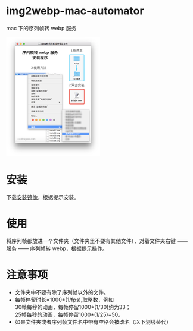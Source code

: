 # img2webp-mac-automator
mac 下的序列帧转 webp 服务  

<img src="https://raw.githubusercontent.com/bigxixi/ReadMe-Resources/master/webp/shuoming.png" width="50%" />

# 安装  
下载[安装镜像](https://raw.githubusercontent.com/bigxixi/img2webp-mac-automator/master/%E5%AE%89%E8%A3%85%E5%8C%85/%E5%BA%8F%E5%88%97%E5%B8%A7%E8%BD%AC%20webp%20%E5%AE%89%E8%A3%85%E7%A8%8B%E5%BA%8F.dmg)，根据提示安装。  
# 使用
将序列帧都放进一个文件夹（文件夹里不要有其他文件），对着文件夹右键 —— 服务 —— 序列帧转 webp，根据提示操作。
# 注意事项
 - 文件夹中不要有除了序列帧以外的文件。  
 - 每帧停留时长=1000*(1/fps),取整数，例如  
30帧每秒的动画，每帧停留1000*(1/30)约为33；  
25帧每秒的动画，每帧停留1000*(1/25)=50。  
 - 如果文件夹或者序列帧文件名中带有空格会被改名（以下划线替代）

